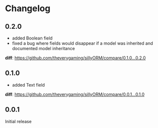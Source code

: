 # Changelog

## 0.2.0

- added Boolean field
- fixed a bug where fields would disappear if a model was inherited and documented model inheritance

**diff**: https://github.com/theverygaming/sillyORM/compare/0.1.0...0.2.0

## 0.1.0

- added Text field

**diff**: https://github.com/theverygaming/sillyORM/compare/0.0.1...0.1.0

## 0.0.1

Initial release
